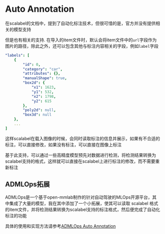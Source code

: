 # Auto Annotation

在scalabel的文档中，提到了自动化标注技术，但很可惜的是，官方并没有提供相关的模型支持

但是也有相关的支持. 在导入的item文件时，默认会将item文件中的`url`字段作为图片的路径，除此之外，还可以包含其他与标注内容相关的字段，例如`label`字段

```yaml
"labels": [
    {
        "id": 0,
        "category": "car",
        "attributes": {},
        "manualShape": true,
        "box2d": {
            "x1": 1623,
            "y1": 532,
            "x2": 1798,
            "y2": 615
        },
        "poly2d": null,
        "box3d": null
    },
    ...
]
```
这样scalabel在载入图像的时候，会同时读取标注的信息并展示，如果有不合适的标注，可以直接修改，如果没有标注，可以直接在图像上标注

基于此支持，可以通过一些高精度模型预先对数据进行检测，将检测结果转换为scalabel支持的格式，这样就可以直接在scalabel上进行标注的修改，而不需要重新标注

## ADMLOps拓展

ADMLOps是一个基于open-mmlab制作的针对自动驾驶的MLOps开源平台，其中集成了大量的模型，我在其中添加了一个小拓展，使其可以读取 scalabel 格式的item文件，并将检测结果转换为scalabel支持的标注格式，然后便完成了自动化标注的功能

具体的使用和实现方法请参考[ADMLOps Auto Annotation](待补充)